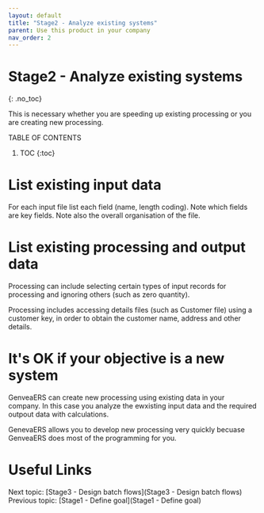 ```yaml
---
layout: default
title: "Stage2 - Analyze existing systems"
parent: Use this product in your company
nav_order: 2
---
```


# Stage2 - Analyze existing systems
{: .no_toc}

This is necessary whether you are speeding up existing processing or you are creating new processing.  

TABLE OF CONTENTS 
1. TOC
{:toc}  

# List existing input data
For each input file list each field (name, length coding).  Note which fields are key fields.  Note also the overall organisation of the file.

# List existing processing and output data
Processing can include selecting certain types of input records for processing and ignoring others (such as zero quantity). 

Processing includes accessing details files (such as Customer file) using a customer key, in order to obtain the customer name, address and other details.


# It's OK if your objective is a new system
GenveaERS can create new processing using existing data in your company. In this case you analyze the ewxisting input data and the required outpout data with calculations.

GenevaERS allows you to develop new processing very quickly becuase GenveaERS does most of the programming for you.

# Useful Links
Next topic: [Stage3 - Design batch flows](Stage3 - Design batch flows)  
Previous topic: [Stage1 - Define goal](Stage1 - Define goal)  


